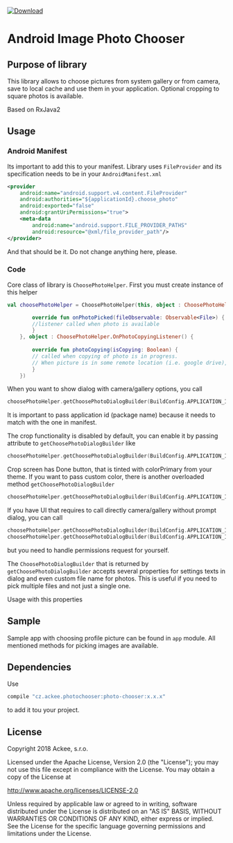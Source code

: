 [ ![Download](https://api.bintray.com/packages/ackeecz/photo-chooser/photo-chooser/images/download.svg) ](https://bintray.com/ackeecz/photo-chooser/photo-chooser/_latestVersion)

# Android Image Photo Chooser
## Purpose of library

This library allows to choose pictures from system gallery or from camera, save to local cache and use them in your application. Optional cropping to square photos is available.

Based on RxJava2
## Usage

### Android Manifest
Its important to add this to your manifest. Library uses `FileProvider` and its specification needs to be in your `AndroidManifest.xml`

```xml
<provider
    android:name="android.support.v4.content.FileProvider"
    android:authorities="${applicationId}.choose_photo"
    android:exported="false"
    android:grantUriPermissions="true">
    <meta-data
        android:name="android.support.FILE_PROVIDER_PATHS"
        android:resource="@xml/file_provider_path"/>
</provider>
```

And that should be it. Do not change anything here, please.

### Code
Core class of library is `ChoosePhotoHelper`. First you must create instance of this helper
```kotlin
val choosePhotoHelper = ChoosePhotoHelper(this, object : ChoosePhotoHelper.OnPhotoPickedListener() {

        override fun onPhotoPicked(fileObservable: Observable<File>) {
        //listener called when photo is available
        }
    }, object : ChoosePhotoHelper.OnPhotoCopyingListener() {
    
        override fun photoCopying(isCopying: Boolean) {
        // called when copying of photo is in progress.
        // When picture is in some remote location (i.e. google drive), downloading and copying can take some time
        }
    })
```

When you want to show dialog with camera/gallery options, you call
```kotlin
choosePhotoHelper.getChoosePhotoDialogBuilder(BuildConfig.APPLICATION_ID).show(getSupportFragmentManager())
```
It is important to pass application id (package name) because it needs to match with the one in manifest.


The crop functionality is disabled by default, you can enable it by passing attribute to `getChoosePhotoDialogBuilder` like
```kotlin
choosePhotoHelper.getChoosePhotoDialogBuilder(BuildConfig.APPLICATION_ID, true).show(getSupportFragmentManager())
```

Crop screen has Done button, that is tinted with colorPrimary from your theme. If you want to pass custom color, there is another overloaded method `getChoosePhotoDialogBuilder`

```kotlin
choosePhotoHelper.getChoosePhotoDialogBuilder(BuildConfig.APPLICATION_ID, true, Color.BLUE).show(getSupportFragmentManager())
```

If you have UI that requires to call directly camera/gallery without prompt dialog, you can call
```kotlin
choosePhotoHelper.getChoosePhotoDialogBuilder(BuildConfig.APPLICATION_ID, true).showCamera(getActivity())
choosePhotoHelper.getChoosePhotoDialogBuilder(BuildConfig.APPLICATION_ID, true).showGallery(getActivity())
```
but you need to handle permissions request for yourself.

The `ChoosePhotoDialogBuilder` that is returned by `getChoosePhotoDialogBuilder` accepts several properties for settings texts in dialog and even custom file name for photos. This is useful if you need to pick multiple files and not just a single one.

Usage with this properties

## Sample

Sample app with choosing profile picture can be found in `app` module. All mentioned methods for picking images are available.

## Dependencies

Use
```groovy
compile "cz.ackee.photochooser:photo-chooser:x.x.x"
```
to add it tou your project.

## License
Copyright 2018 Ackee, s.r.o.

Licensed under the Apache License, Version 2.0 (the "License");
you may not use this file except in compliance with the License.
You may obtain a copy of the License at

http://www.apache.org/licenses/LICENSE-2.0

Unless required by applicable law or agreed to in writing, software
distributed under the License is distributed on an "AS IS" BASIS,
WITHOUT WARRANTIES OR CONDITIONS OF ANY KIND, either express or implied.
See the License for the specific language governing permissions and
limitations under the License.